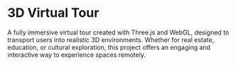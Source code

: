 # 3D Virtual Tour
 A fully immersive virtual tour created with Three.js and WebGL, designed to transport users into realistic 3D environments. Whether for real estate, education, or cultural exploration, this project offers an engaging and interactive way to experience spaces remotely.
